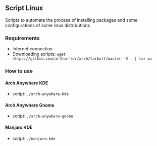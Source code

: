 ## Script Linux

Scripts to automate the process of installing packages and some configurations of some linux distributions

### Requirements
- Internet connection
- Downloading scripts: `wget https://github.com/arthurflor/arch/tarball/master -O - | tar xz`

### How to use

#### Arch Anywhere KDE
- script: `./arch-anywhere-kde`

#### Arch Anywhere Gnome
- script: `./arch-anywhere-gnome`

#### Manjaro KDE
- script: `./manjaro-kde`
